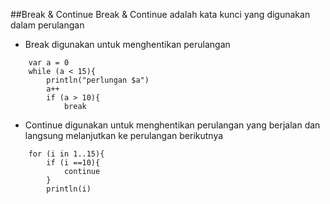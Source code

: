 ##Break & Continue
Break & Continue adalah kata kunci yang digunakan dalam perulangan

- Break digunakan untuk menghentikan perulangan
```aidl
    var a = 0
    while (a < 15){
        println("perlungan $a")
        a++
        if (a > 10){
            break
```
- Continue digunakan untuk menghentikan perulangan yang berjalan dan langsung melanjutkan ke perulangan berikutnya
```aidl
    for (i in 1..15){
        if (i ==10){
            continue
        }
        println(i)
```